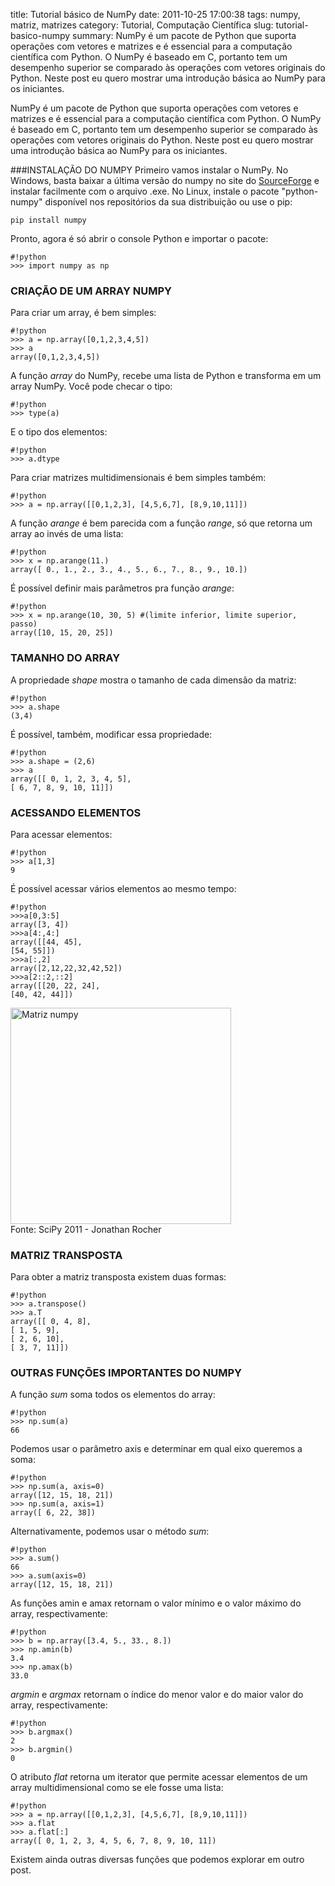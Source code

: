 title: Tutorial básico de NumPy
date: 2011-10-25 17:00:38
tags: numpy, matriz, matrizes
category: Tutorial, Computação Científica
slug: tutorial-basico-numpy
summary: NumPy é um pacote de Python que suporta operações com vetores e matrizes e é essencial para a computação científica com Python. O NumPy é baseado em C, portanto tem um desempenho superior se comparado às operações com vetores originais do Python. Neste post eu quero mostrar uma introdução básica ao NumPy para os iniciantes.

NumPy é um pacote de Python que suporta operações com vetores e matrizes e é essencial para a computação científica com Python. O NumPy é baseado em C, portanto tem um desempenho superior se comparado &agrave;s opera&ccedil;&otilde;es com vetores originais do Python. Neste post eu quero mostrar uma introdu&ccedil;&atilde;o b&aacute;sica ao NumPy para os iniciantes.

###INSTALA&Ccedil;&Atilde;O DO NUMPY
Primeiro vamos instalar o NumPy. No Windows, basta baixar a &uacute;ltima vers&atilde;o do numpy no site do [SourceForge][1] e instalar facilmente com o arquivo .exe. No Linux, instale o pacote "python-numpy" disponível nos repositórios da sua distribuição ou use o pip: 

    pip install numpy

Pronto, agora &eacute; s&oacute; abrir o console Python e importar o pacote:

    #!python
    >>> import numpy as np

<h3>CRIA&Ccedil;&Atilde;O DE UM ARRAY NUMPY</h3>
<p>Para criar um array, &eacute; bem simples:</p>

    #!python
    >>> a = np.array([0,1,2,3,4,5])
    >>> a
    array([0,1,2,3,4,5])

<p>A fun&ccedil;&atilde;o <em>array</em> do NumPy, recebe uma lista de Python e transforma em um array NumPy. Voc&ecirc; pode checar o tipo:</p>

    #!python
    >>> type(a)

<p>E o tipo dos elementos:</p>

    #!python
    >>> a.dtype

<p>Para criar matrizes multidimensionais &eacute; bem simples tamb&eacute;m:</p>

    #!python
    >>> a = np.array([[0,1,2,3], [4,5,6,7], [8,9,10,11]])

<p>A fun&ccedil;&atilde;o <em>arange</em> &eacute; bem parecida com a fun&ccedil;&atilde;o <em>range</em>, s&oacute; que retorna um array ao inv&eacute;s de uma lista:</p>

    #!python
    >>> x = np.arange(11.)
    array([ 0., 1., 2., 3., 4., 5., 6., 7., 8., 9., 10.])

<p>&Eacute; poss&iacute;vel definir mais par&acirc;metros pra fun&ccedil;&atilde;o <em>arange</em>:</p>

    #!python
    >>> x = np.arange(10, 30, 5) #(limite inferior, limite superior, passo)
    array([10, 15, 20, 25])

<h3>TAMANHO DO ARRAY</h3>
<p>A propriedade <em>shape</em> mostra o tamanho de cada dimens&atilde;o da matriz:</p>

    #!python
    >>> a.shape
    (3,4)

<p>&Eacute; poss&iacute;vel, tamb&eacute;m, modificar essa propriedade:</p>

    #!python
    >>> a.shape = (2,6)
    >>> a
    array([[ 0, 1, 2, 3, 4, 5],
    [ 6, 7, 8, 9, 10, 11]])

<h3>ACESSANDO ELEMENTOS</h3>
<p>Para acessar elementos:</p>

    #!python
    >>> a[1,3]
    9

<p>&Eacute; poss&iacute;vel acessar v&aacute;rios elementos ao mesmo tempo:</p>

    #!python
    >>>a[0,3:5]
    array([3, 4])
    >>>a[4:,4:]
    array([[44, 45],
    [54, 55]])
    >>>a[:,2]
    array([2,12,22,32,42,52])
    >>>a[2::2,::2]
    array([[20, 22, 24],
    [40, 42, 44]])


<div class="wp-caption alignright" id="attachment_175"></div>
<div class="wp-caption alignright"><img src="/static/media/uploads/blog/images/matriz.jpg" width="353" height="346" alt="Matriz numpy" title="Matriz numpy" /></div>
<div class="wp-caption alignright">Fonte: SciPy 2011 - Jonathan Rocher</div>
<div class="wp-caption alignright" id="attachment_175">
<p class="wp-caption-text"></p>
</div>


<h3>MATRIZ TRANSPOSTA</h3>
<p>Para obter a matriz transposta existem duas formas:</p>

    #!python
    >>> a.transpose()
    >>> a.T
    array([[ 0, 4, 8],
    [ 1, 5, 9],
    [ 2, 6, 10],
    [ 3, 7, 11]])

<h3>OUTRAS FUN&Ccedil;&Otilde;ES IMPORTANTES DO NUMPY</h3>

<p>A fun&ccedil;&atilde;o <em>sum</em> soma todos os elementos do array:</p>

    #!python
    >>> np.sum(a)
    66

<p>Podemos usar o par&acirc;metro axis e determinar em qual eixo queremos a soma:</p>

    #!python
    >>> np.sum(a, axis=0)
    array([12, 15, 18, 21])
    >>> np.sum(a, axis=1)
    array([ 6, 22, 38])

<p>Alternativamente, podemos usar o m&eacute;todo <em>sum</em>:</p>

    #!python
    >>> a.sum()
    66
    >>> a.sum(axis=0)
    array([12, 15, 18, 21])

<p>As fun&ccedil;&otilde;es amin e amax retornam o valor m&iacute;nimo e o valor m&aacute;ximo do array, respectivamente:</p>

    #!python
    >>> b = np.array([3.4, 5., 33., 8.])
    >>> np.amin(b)
    3.4
    >>> np.amax(b)
    33.0

<p><em>argmin</em> e <em>argmax</em> retornam o &iacute;ndice do menor valor e do maior valor do array, respectivamente:</p>

    #!python
    >>> b.argmax()
    2
    >>> b.argmin()
    0

<p>O atributo&nbsp;<em>flat</em>&nbsp;retorna um iterator que permite acessar elementos de um array multidimensional como se ele fosse uma lista:</p>

    #!python
    >>> a = np.array([[0,1,2,3], [4,5,6,7], [8,9,10,11]])
    >>> a.flat
    >>> a.flat[:]
    array([ 0, 1, 2, 3, 4, 5, 6, 7, 8, 9, 10, 11])

<p>Existem ainda outras diversas fun&ccedil;&otilde;es que podemos explorar em outro post.</p>


  [1]: http://sourceforge.net/projects/numpy/files/NumPy/
